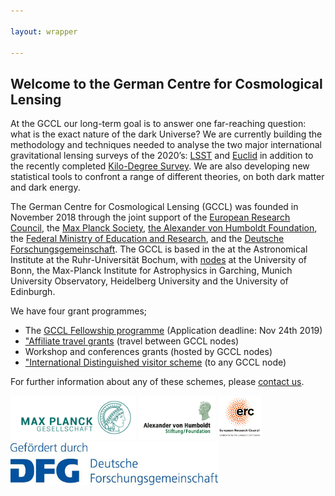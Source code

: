 ```yaml
---

layout: wrapper

---
```


## Welcome to the German Centre for Cosmological Lensing

At the GCCL our long-term goal is to answer one far-reaching question: what is the exact nature of the dark Universe?    We are currently building the methodology and techniques needed to analyse the two major international gravitational lensing surveys of the 2020’s: [LSST](https://www.lsst.org/) and [Euclid](https://www.euclid-ec.org/) in addition to the recently completed [Kilo-Degree Survey](http://kids.strw.leidenuniv.nl).  We are also developing new statistical tools to confront a range of different theories, on both dark matter and dark energy.

The German Centre for Cosmological Lensing (GCCL) was founded in November 2018 through the joint support of the [European Research Council](https://erc.europa.eu/), the [Max Planck Society](https://www.mpg.de/en), [the Alexander von Humboldt Foundation](https://www.humboldt-foundation.de/web/home.html), the [Federal Ministry of Education and Research](https://www.bmbf.de/en/index.html), and the [Deutsche Forschungsgemeinschaft](https://www.dfg.de).   The GCCL is based in the at the Astronomical Institute at the Ruhr-Universität Bochum, with [nodes](/nodes/) at the University of Bonn, the Max-Planck Institute for Astrophysics in Garching, Munich University Observatory, Heidelberg University and the University of Edinburgh.


We have four grant programmes;

- The <a href="apply">GCCL Fellowship programme</a> (Application deadline: Nov 24th 2019)
- <a href="https://docs.google.com/document/d/1pZbdQgodgQAOtL16fKb0mOjHNhjJ37ghTk75q3X-WcA/edit?usp=sharing">"Affiliate travel grants</a> (travel between GCCL nodes)
- Workshop and conferences grants (hosted by GCCL nodes)
- <a href="https://docs.google.com/document/d/1ex00yqap5IkKZi044QBNvR9_9Ui59yLeop4b3GYdhEo/edit?usp=sharing">"International Distinguished visitor scheme</a> (to any GCCL node)

For further information about any of these schemes, please <a href="contact">contact us</a>.

<a href="https://www.mpg.de/en"><img src="assets/img/Max-Planck_logo.jpg" height="70"></a>
<a href="https://www.humboldt-foundation.de/web/home.html"><img src="assets/img/Humboldt_logo.gif" height="70"></a>
<a href="https://erc.europa.eu/"><img src="assets/img/LOGO_ERC.png" height="70"></a>
<a href="https://www.dfg.de/"><img src="assets/img/DFG_logo.jpg" height="70"></a>
